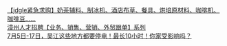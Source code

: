   
[【jdgle紧急求购】奶茶辅料、制冰机、酒店布草、餐具、烘培原材料、咖啡机、咖啡豆……](http://www.dianyue.me/archives/971/so9440jusqp2aqup/)  
[漳州人才招聘【业务、销售、营销、外贸跟单】系列](http://www.dianyue.me/archives/860/0uvwidsz3fp78feq/)  
[7月5日-17日，吴江这些地方都要停电！最长10小时！你家受影响吗？](http://www.dianyue.me/archives/641/lgctecdzlkwabyv5/)